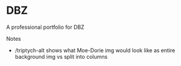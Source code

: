 # DBZ

A professional portfolio for DBZ


Notes

- /triptych-alt shows what Moe-Dorie img would look like as entire background img vs split into columns